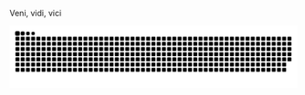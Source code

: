 Veni, vidi, vici

![GitHub Snake dark](https://github.com/brunoanesio/brunoanesio/blob/output/github-snake-dark.svg#gh-dark-mode-only)
